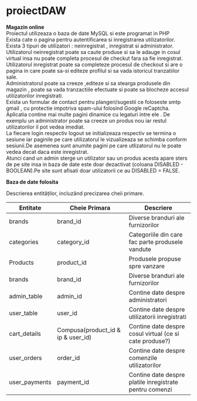 # proiectDAW
<b>Magazin online</b> <br>
Proiectul utilizeaza o baza de date MySQL si este programat in PHP <br>
Exista cate o pagina pentru autentificarea si inregistrarea utilizatorilor.<br>
Exista 3 tipuri de utilizatori : neinregistrat , inregistrat si administrator. <br>
Utilizatorul neinregistrat poate sa caute produse si sa le adauge in cosul virtual insa nu poate completa procesul de checkut fara sa fie inregistrat.<br>
Utilizatorul inregistrat poate sa completeze procesul de checkout si are o pagina in care poate sa-si editeze profilul si sa vada istoricul tranzatiilor sale.<br>
Administratorul poate sa creeze ,editeze si sa stearga produsele din magazin , poate sa vada tranzactiile efectuate si poate sa blocheze accesul utilizatorilor inregistrati.<br>
Exista un formular de contact pentru plangeri/sugestii ce foloseste smtp gmail , cu protectie impotriva spam-ului folosind Google reCaptcha. <br>
Aplicatia contine mai multe pagini dinamice cu legaturi intre ele . De exemplu un administrator poate sa creeze un produs nou iar restul utilizatorilor il pot vedea imediat.<br>
La fiecare login respectiv logout se initializeaza respectiv se termina o sesiune iar paginile pe care utilizatorul le vizualizeaza se schimba conform sesiunii.De asemenea sunt anumite pagini pe care utlizatorul nu le poate vedea decat daca este inregistrat. <br>
Atunci cand un admin sterge un utilizator sau un produs acesta apare sters de pe site insa in baza de date este doar dezactivat (coloana DISABLED - BOOLEAN).Pe site sunt afisati doar utilizatorii ce au DISABLED = FALSE. <br>

<b>Baza de date folosita</b> <br>

Descrierea entităților, incluzând precizarea cheii primare. <br>
<table>
  <thead>
    <th>Entitate</th>
    <th>Cheie Primara</th>
    <th>Descriere</th>
  </thead>
  <tbody>
    <tr>
      <td>brands</td>
      <td>brand_id</td>
      <td>Diverse branduri ale furnizorilor</td>
    </tr>
    <tr>
      <td>categories</td>
      <td>category_id</td>
      <td>Categoriile din care fac parte produsele vandute</td>
    </tr>
    <tr>
      <td>Products</td>
      <td>product_id</td>
      <td>Produsele propuse spre vanzare</td>
    </tr>
    <tr>
      <td>brands</td>
      <td>brand_id</td>
      <td>Diverse branduri ale furnizorilor</td>
    </tr>
    <tr>
      <td>admin_table</td>
      <td>admin_id</td>
      <td>Contine date despre administratori</td>
    </tr>
    <tr>
      <td>user_table</td>
      <td>user_id</td>
      <td>Contine date despre utilizatorii inregistrati</td>
    </tr>
    <tr>
      <td>cart_details</td>
      <td>Compusa(product_id & ip & user_id)</td>
      <td>Contine date despre cosul virtual (ce si cate produse?)</td>
    </tr>
    <tr>
      <td>user_orders</td>
      <td>order_id</td>
      <td>Contine date despre comenzile utilizatorilor</td>
    </tr>
    <tr>
      <td>user_payments</td>
      <td>payment_id</td>
      <td>Contine date despre platile inregistrate pentru comenzi</td>
    </tr>
  </tbody>
</table>
